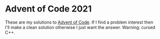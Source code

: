 # Advent of Code 2021

These are my solutions to [Advent of Code](https://adventofcode.com/). If I find a problem interest then I'll make a clean solution otherwise I just want the answer. Warning: cursed C++.
